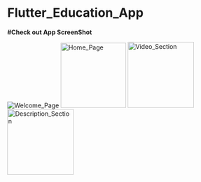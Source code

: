 # Flutter_Education_App

**#Check out App ScreenShot**

![Welcome_Page](https://github.com/karanpadaliya/Flutter_Education_App/assets/72498188/d7aea7de-250e-4b9b-aae3-02c67374127e) <img width="149" alt="Home_Page" src="https://github.com/karanpadaliya/Flutter_Education_App/assets/72498188/f474e4e4-0d1f-44ee-8779-a5985156c8b6"> <img width="151" alt="Video_Section" src="https://github.com/karanpadaliya/Flutter_Education_App/assets/72498188/6e665a32-bfd8-4ebe-8608-5f80027e688f"> <img width="151" alt="Description_Section" src="https://github.com/karanpadaliya/Flutter_Education_App/assets/72498188/b7aa8d41-c4e2-40d5-8dca-1efcdf49c9da">




